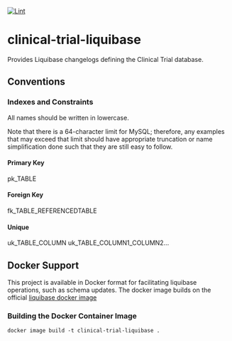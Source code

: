 [![Lint](https://github.com/projectronin/clinical-one-service/actions/workflows/lint.yml/badge.svg)](https://github.com/projectronin/clinical-one-service/actions/workflows/lint.yml)

# clinical-trial-liquibase

Provides Liquibase changelogs defining the Clinical Trial database.

## Conventions

### Indexes and Constraints ###

All names should be written in lowercase.

Note that there is a 64-character limit for MySQL; therefore, any examples that may exceed that limit should have
appropriate truncation or name simplification done such that they are still easy to follow.

#### Primary Key ####

pk_TABLE

#### Foreign Key ####

fk_TABLE_REFERENCEDTABLE

#### Unique ####

uk_TABLE_COLUMN uk_TABLE_COLUMN1_COLUMN2...

## Docker Support

This project is available in Docker format for facilitating liquibase operations, such as schema updates. The docker
image builds on the official [liquibase docker image](https://github.com/liquibase/docker)

### Building the Docker Container Image

```shell
docker image build -t clinical-trial-liquibase . 
```
